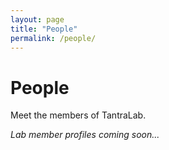 ```yaml
---
layout: page
title: "People"
permalink: /people/
---
```


# People

Meet the members of TantraLab.

*Lab member profiles coming soon...*

